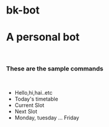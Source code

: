 # bk-bot
<h1>A personal bot</h1><br/>
<h3>These are the sample commands</h3><br/>
<ul>
<li>Hello,hi,hai..etc</li>
<li>Today's timetable</li>
<li>Current Slot</li>
<li>Next Slot</li>
<li>Monday, tuesday ... Friday</li>
</ul>
